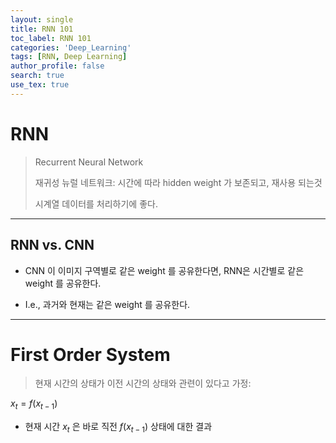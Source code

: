 ```yaml
---
layout: single
title: RNN 101
toc_label: RNN 101
categories: 'Deep_Learning'
tags: [RNN, Deep Learning]
author_profile: false
search: true
use_tex: true
---
```


# RNN

> Recurrent Neural Network
>
> 재귀성 뉴럴 네트워크: 시간에 따라 hidden weight 가 보존되고, 재사용 되는것
>
> 시계열 데이터를 처리하기에 좋다.

---

## RNN vs. CNN

- CNN 이 이미지 구역별로 같은 weight 를 공유한다면, RNN은 시간별로 같은 weight 를 공유한다.

- I.e., 과거와 현재는 같은 weight 를 공유한다.

--- 

# First Order System

> 현재 시간의 상태가 이전 시간의 상태와 관련이 있다고 가정:

$x_t = f(x_{t-1})$

- 현재 시간 $x_t$ 은 바로 직전 $f(x_{t-1})$ 상태에 대한 결과

